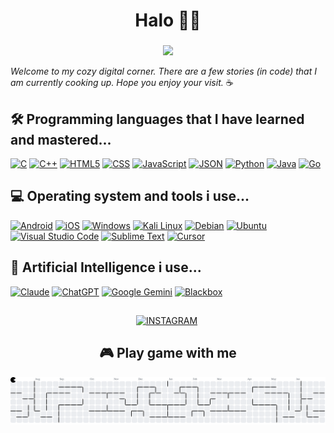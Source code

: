 <h1 align="center">Halo 👋🏻</h1>

###

<div align="center">
  <img height="555" src="https://media3.giphy.com/media/v1.Y2lkPTc5MGI3NjExcmNlNGNseGQ4ODRzN2prMzY2d292cHpsaTlkMDVkbWgxemp0NXp0bSZlcD12MV9pbnRlcm5hbF9naWZfYnlfaWQmY3Q9Zw/JqmupuTVZYaQX5s094/giphy.gif"  />
</div>

_Welcome to my cozy digital corner. There are a few stories (in code) that I am currently cooking up. Hope you enjoy your visit._ ☕

###

<h2 align="left">🛠️ Programming languages ​​that I have learned and mastered...</h2>
<div align="left">
  <a href="#" target="_blank"><img alt="C" height="26" src="https://img.shields.io/badge/C-100000?style=flat&logo=c&logoColor=white&labelColor=36393d&color=000000"/></a>
  <a href="#" target="_blank"><img alt="C++" height="26" src="https://img.shields.io/badge/C++-100000?style=flat&logo=cplusplus&logoColor=white&labelColor=36393d&color=000000"/></a>
  <a href="#" target="_blank"><img alt="HTML5" height="26" src="https://img.shields.io/badge/HTML-100000?style=flat&logo=html5&logoColor=white&labelColor=36393d&color=000000"/></a>
  <a href="#" target="_blank"><img alt="CSS" height="26" src="https://img.shields.io/badge/CSS-100000?style=flat&logo=css&logoColor=white&labelColor=36393d&color=000000"/></a>
  <a href="#" target="_blank"><img alt="JavaScript" height="26" src="https://img.shields.io/badge/JAVASCRIPT-100000?style=flat&logo=javascript&logoColor=white&labelColor=36393d&color=000000"/></a>
  <a href="#" target="_blank"><img alt="JSON" height="26" src="https://img.shields.io/badge/JSON-100000?style=flat&logo=json&logoColor=white&labelColor=36393d&color=000000"/></a>
  <a href="#" target="_blank"><img alt="Python" height="26" src="https://img.shields.io/badge/PYTHON-100000?style=flat&logo=python&logoColor=white&labelColor=36393d&color=000000"/></a>
  <a href="#" target="_blank"><img alt="Java" height="26" src="https://img.shields.io/badge/JAVA-100000?style=flat&logo=openjdk&logoColor=white&labelColor=36393d&color=000000"/></a>
  <a href="#" target="_blank"><img alt="Go" height="26" src="https://img.shields.io/badge/GOLANG-100000?style=flat&logo=go&logoColor=white&labelColor=36393d&color=000000"/></a>
</div>

<!-- <div align="left">
    <a href='' target="_blank"><img alt='C' src='https://img.shields.io/badge/C-100000?style=flat&logo=C&logoColor=white&labelColor=36393d&color=000000'/></a>
    <a href='' target="_blank"><img alt='C%2B%2B' src='https://img.shields.io/badge/C++-100000?style=flat&logo=C%2B%2B&logoColor=white&labelColor=36393d&color=000000'/></a>
    <a href='' target="_blank"><img alt='HTML5' src='https://img.shields.io/badge/HTML-100000?style=flat&logo=html5&logoColor=white&labelColor=36393d&color=000000'/></a>
    <a href='' target="_blank"><img alt='CSS' src='https://img.shields.io/badge/CSS-100000?style=flat&logo=CSS&logoColor=white&labelColor=36393d&color=000000'/></a>
    <a href='' target="_blank"><img alt='JAVASCRIPT' src='https://img.shields.io/badge/JAVASCRIPT-100000?style=flat&logo=JAVASCRIPT&logoColor=white&labelColor=36393d&color=000000'/></a>
    <a href='' target="_blank"><img alt='JSON' src='https://img.shields.io/badge/JSON-100000?style=flat&logo=JSON&logoColor=white&labelColor=36393d&color=000000'/></a>
    <a href='' target="_blank"><img alt='PYTHON' src='https://img.shields.io/badge/PYTHON-100000?style=flat&logo=PYTHON&logoColor=white&labelColor=36393d&color=000000'/></a>
    <a href='' target="_blank"><img alt='' src='https://img.shields.io/badge/JAVA-100000?style=flat&logo=&logoColor=white&labelColor=36393d&color=000000'/></a>
    <a href='' target="_blank"><img alt='GO' src='https://img.shields.io/badge/GOLANG-100000?style=flat&logo=GO&logoColor=white&labelColor=36393d&color=000000'/></a>
</div> -->

<!-- <div align="left">
  <img src="https://img.shields.io/badge/C-36393d?style=for-the-badge&logo=c&logoColor=white" height="26" alt="c logo"  />
  <img src="https://img.shields.io/badge/C%2B%2B-36393d?style=for-the-badge&logo=c%2B%2B&logoColor=white" height="26" alt="cpp logo"  />
  <img src="https://img.shields.io/badge/HTML5-36393d?style=for-the-badge&logo=html5&logoColor=white" height="26" alt="html logo"  />
  <img src="https://img.shields.io/badge/CSS3-36393d?style=for-the-badge&logo=css3&logoColor=white" height="26" alt="css logo"  />
  <img src="https://img.shields.io/badge/JavaScript-36393d?style=for-the-badge&logo=javascript&logoColor=white" height="26" alt="js logo"  />
  <img src="https://img.shields.io/badge/json-36393d?style=for-the-badge&logo=json&logoColor=white" height="26" alt="json logo"  />
  <img src="https://img.shields.io/badge/Python-36393d?style=for-the-badge&logo=python&logoColor=white" height="26" alt="python logo"  />
  <img src="https://img.shields.io/badge/Java-36393d?style=for-the-badge&logo=openjdk&logoColor=white" height="26" alt="java logo"  />
  <img src="https://img.shields.io/badge/Go-36393d?style=for-the-badge&logo=go&logoColor=white" height="26" alt="golang logo"  />
</div> -->

###

<h2 align="left">💻 Operating system and tools i use...</h2>
<div align="left">
  <a href="#" target="_blank"><img alt="Android" height="26" src="https://img.shields.io/badge/ANDROID-100000?style=flat&logo=android&logoColor=white&labelColor=36393d&color=000000"/></a>
  <a href="#" target="_blank"><img alt="iOS" height="26" src="https://img.shields.io/badge/IOS-100000?style=flat&logo=apple&logoColor=white&labelColor=36393d&color=000000"/></a>
  <a href="#" target="_blank"><img alt="Windows" height="26" src="https://img.shields.io/badge/WINDOWS-100000?style=flat&logo=windows&logoColor=white&labelColor=36393d&color=000000"/></a>
  <a href="#" target="_blank"><img alt="Kali Linux" height="26" src="https://img.shields.io/badge/KALI_LINUX-100000?style=flat&logo=kalilinux&logoColor=white&labelColor=36393d&color=000000"/></a>
  <a href="#" target="_blank"><img alt="Debian" height="26" src="https://img.shields.io/badge/DEBIAN-100000?style=flat&logo=debian&logoColor=white&labelColor=36393d&color=000000"/></a>
  <a href="#" target="_blank"><img alt="Ubuntu" height="26" src="https://img.shields.io/badge/UBUNTU-100000?style=flat&logo=ubuntu&logoColor=white&labelColor=36393d&color=000000"/></a>
  <a href="#" target="_blank"><img alt="Visual Studio Code" height="26" src="https://img.shields.io/badge/VSCODE-100000?style=flat&logo=visualstudiocode&logoColor=white&labelColor=36393d&color=000000"/></a>
  <a href="#" target="_blank"><img alt="Sublime Text" height="26" src="https://img.shields.io/badge/SUBLIME_TEXT-100000?style=flat&logo=sublimetext&logoColor=white&labelColor=36393d&color=000000"/></a>
  <a href="#" target="_blank"><img alt="Cursor" height="26" src="https://img.shields.io/badge/CURSOR-100000?style=flat&logo=cursor&logoColor=white&labelColor=36393d&color=000000"/></a>
</div>

<!-- <div align="left">
    <a href='' target="_blank"><img alt='ANDROID' src='https://img.shields.io/badge/ANDROID-100000?style=flat&logo=ANDROID&logoColor=white&labelColor=36393d&color=black'/></a>
    <a href='' target="_blank"><img alt='IOS' src='https://img.shields.io/badge/IOS-100000?style=flat&logo=IOS&logoColor=white&labelColor=36393d&color=black'/></a>
    <a href='' target="_blank"><img alt='' src='https://img.shields.io/badge/WINDOWS-100000?style=flat&logo=&logoColor=white&labelColor=36393d&color=black'/></a>
    <a href='' target="_blank"><img alt='KALI LINUX' src='https://img.shields.io/badge/KALI_LINUX-100000?style=flat&logo=KALI LINUX&logoColor=white&labelColor=36393d&color=black'/></a>
    <a href='' target="_blank"><img alt='DEBIAN' src='https://img.shields.io/badge/DEBIAN-100000?style=flat&logo=DEBIAN&logoColor=white&labelColor=36393d&color=black'/></a>
    <a href='' target="_blank"><img alt='UBUNTU' src='https://img.shields.io/badge/UBUNTU-100000?style=flat&logo=UBUNTU&logoColor=white&labelColor=36393d&color=black'/></a>
    <a href='' target="_blank"><img alt='' src='https://img.shields.io/badge/VISUAL_STUDIO CODE-100000?style=flat&logo=&logoColor=white&labelColor=36393d&color=black'/></a>
    <a href='' target="_blank"><img alt='SUBLIME TEXT' src='https://img.shields.io/badge/SUBLIME_TEXT-100000?style=flat&logo=SUBLIME TEXT&logoColor=white&labelColor=36393d&color=black'/></a>
    <a href='' target="_blank"><img alt='' src='https://img.shields.io/badge/CURSOR-100000?style=flat&logo=&logoColor=white&labelColor=36393d&color=black'/></a>
</div> -->

<!-- <div align="left">
  <img src="https://img.shields.io/badge/Android-36393d?style=for-the-badge&logo=android&logoColor=white" height="26" alt="android logo"  />
  <img src="https://img.shields.io/badge/iOS-36393d?style=for-the-badge&logo=ios&logoColor=white" height="26" alt="ios logo"  />
  <img src="https://img.shields.io/badge/Debian-36393d?style=for-the-badge&logo=debian&logoColor=white" height="26" alt="debian logo"  />
  <img src="https://img.shields.io/badge/Kali_Linux-36393d?style=for-the-badge&logo=kali-linux&logoColor=white" height="26" alt="kali linux logo"  />
  <img src="https://img.shields.io/badge/Ubuntu-36393d?style=for-the-badge&logo=ubuntu&logoColor=white" height="26" alt="ubuntu logo"  />
  <img src="https://img.shields.io/badge/Windows-36393d?style=for-the-badge&logo=windows&logoColor=white" height="26" alt="windows logo"  />
  <img src="https://img.shields.io/badge/Visual_Studio_Code-36393d?style=for-the-badge&logo=visual%20studio%20code&logoColor=white" height="26" alt="vscode logo"  />
  <img src="https://img.shields.io/badge/sublime_text-36393d.svg?&style=for-the-badge&logo=sublime-text&logoColor=white" height="26" alt="sublime logo"  />
  <img src="https://img.shields.io/badge/Cursor-36393d?style=for-the-badge&logo=cursor&logoColor=white" height="26" alt="cursor logo"  />
</div> -->

###

<h2 align="left">🤖 Artificial Intelligence i use...</h2>
<div align="left">
  <a href="#" target="_blank"><img alt="Claude" height="26" src="https://img.shields.io/badge/CLAUDE-100000?style=flat&logo=claude&logoColor=white&labelColor=36393d&color=000000"/></a>
  <a href="#" target="_blank"><img alt="ChatGPT" height="26" src="https://img.shields.io/badge/CHATGPT-100000?style=flat&logo=openai&logoColor=white&labelColor=36393d&color=000000"/></a>
  <a href="#" target="_blank"><img alt="Google Gemini" height="26" src="https://img.shields.io/badge/GOOGLE_GEMINI-100000?style=flat&logo=googlegemini&logoColor=white&labelColor=36393d&color=000000"/></a>
  <a href="#" target="_blank"><img alt="Blackbox" height="26" src="https://img.shields.io/badge/BLACKBOX-100000?style=flat&logo=blackbox&logoColor=white&labelColor=36393d&color=000000"/></a>
</div>

<!-- <div align="left">
    <a href='' target="_blank"><img alt='CLAUDE' src='https://img.shields.io/badge/CLAUDE-100000?style=flat&logo=CLAUDE&logoColor=white&labelColor=36393d&color=black'/></a>
    <a href='' target="_blank"><img alt='' src='https://img.shields.io/badge/CHATGPT-100000?style=flat&logo=&logoColor=white&labelColor=36393d&color=black'/></a>
    <a href='' target="_blank"><img alt='GOOGLE GEMINI' src='https://img.shields.io/badge/GOOGLE_GEMINI-100000?style=flat&logo=GOOGLE GEMINI&logoColor=white&labelColor=36393d&color=black'/></a>
    <a href='' target="_blank"><img alt='' src='https://img.shields.io/badge/BLACKBOX-100000?style=flat&logo=&logoColor=white&labelColor=36393d&color=black'/></a>
</div> -->

<!-- <div align="left">
  <img src="https://img.shields.io/badge/ChatGPT-36393d?style=for-the-badge&logo=openai&logoColor=white" height="26" alt="chat gpt logo"  />
  <img src="https://img.shields.io/badge/Google%20Gemini-36393d?style=for-the-badge&logo=googlegemini&logoColor=white" height="26" alt="gemini logo"  />
</div> -->
##
###
###
<div align="center">
    <a href='https://www.instagram.com/rrp.ejend/' target="_blank"><img alt='INSTAGRAM' height="36" src='https://img.shields.io/badge/INSTAGRAM-100000?style=flat&logo=INSTAGRAM&logoColor=FF0069&labelColor=FFFFFF&color=36393D'/></a>
    <a href='https://www.linkedin.com/in/rajendra-rangga-priyatama/' target="_blank"><img alt='' height="36" src='https://img.shields.io/badge/LINKEDIN-100000?style=flat&logo=&logoColor=FF0069&labelColor=FFFFFF&color=0077B5'/></a>
</div>

##
###
###
<h2 align="center">🎮 Play game with me</h2>
<picture>
  <source media="(prefers-color-scheme: dark)" srcset="https://raw.githubusercontent.com/rrpbae/rrpbae/output/pacman-contribution-graph-dark.svg">
  <source media="(prefers-color-scheme: light)" srcset="https://raw.githubusercontent.com/rrpbae/rrpbae/output/pacman-contribution-graph.svg">
  <img alt="pacman contribution graph" src="https://raw.githubusercontent.com/rrpbae/rrpbae/output/pacman-contribution-graph.svg">
</picture>

###